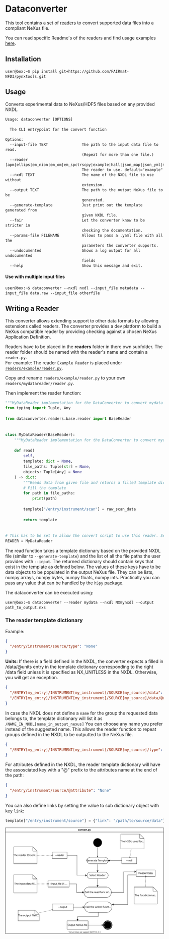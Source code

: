 # Dataconverter

This tool contains a set of [readers](readers/) to convert supported data files into a compliant NeXus file.

You can read specific Readme's of the readers and find usage examples [here](../../examples/).

## Installation

```console
user@box:~$ pip install git+https://github.com/FAIRmat-NFDI/pynxtools.git
```

## Usage

Converts experimental data to NeXus/HDF5 files based on any provided NXDL.

```console
Usage: dataconverter [OPTIONS]

  The CLI entrypoint for the convert function

Options:
  --input-file TEXT               The path to the input data file to read.
                                  (Repeat for more than one file.)
  --reader [apm|ellips|em_nion|em_om|em_spctrscpy|example|hall|json_map|json_yml|mpes|rii_database|sts|transmission|xps]
                                  The reader to use. default="example"
  --nxdl TEXT                     The name of the NXDL file to use without
                                  extension.
  --output TEXT                   The path to the output NeXus file to be
                                  generated.
  --generate-template             Just print out the template generated from
                                  given NXDL file.
  --fair                          Let the converter know to be stricter in
                                  checking the documentation.
  --params-file FILENAME          Allows to pass a .yaml file with all the
                                  parameters the converter supports.
  --undocumented                  Shows a log output for all undocumented
                                  fields
  --help                          Show this message and exit.
```

#### Use with multiple input files

```console
user@box:~$ dataconverter --nxdl nxdl --input_file metadata --input_file data.raw --input_file otherfile
```

## Writing a Reader

This converter allows extending support to other data formats by allowing extensions called readers.
The converter provides a dev platform to build a NeXus compatible reader by providing checking
against a chosen NeXus Application Definition.

Readers have to be placed in the **readers** folder in there own subfolder.
The reader folder should be named with the reader's name and contain a `reader.py`.\
For example: The reader `Example Reader` is placed under [`readers/example/reader.py`](readers/example/reader.py).

Copy and rename `readers/example/reader.py` to your own `readers/mydatareader/reader.py`.

Then implement the reader function:

```python
"""MyDataReader implementation for the DataConverter to convert mydata to NeXus."""
from typing import Tuple, Any

from dataconverter.readers.base.reader import BaseReader


class MyDataReader(BaseReader):
    """MyDataReader implementation for the DataConverter to convert mydata to NeXus."""

    def read(
        self,
        template: dict = None,
        file_paths: Tuple[str] = None,
        objects: Tuple[Any] = None
    ) -> dict:
        """Reads data from given file and returns a filled template dictionary"""
        # Fill the template
        for path in file_paths:
            print(path)

        template["/entry/instrument/scan"] = raw_scan_data

        return template


# This has to be set to allow the convert script to use this reader. Set it to "MyDataReader".
READER = MyDataReader

```

The read function takes a template dictionary based on the provided NXDL file (similar to `--generate-template`)
and the list of all the file paths the user provides with `--input`.
The returned dictionary should contain keys that exist in the template as defined below.
The values of these keys have to be data objects to be populated in the output NeXus file.
They can be lists, numpy arrays, numpy bytes, numpy floats, numpy ints. Practically you can pass any value
that can be handled by the `h5py` package.

The dataconverter can be executed using:

```console
user@box:~$ dataconverter --reader mydata --nxdl NXmynxdl --output path_to_output.nxs
```

### The reader template dictionary

Example:

```json
{
  "/entry/instrument/source/type": "None"
}
```

**Units**: If there is a field defined in the NXDL, the converter expects a filled in /data/@units entry in the template dictionary corresponding to the right /data field unless it is specified as NX_UNITLESS in the NXDL. Otherwise, you will get an exception.

```json
{
  "/ENTRY[my_entry]/INSTRUMENT[my_instrument]/SOURCE[my_source]/data": "None",
  "/ENTRY[my_entry]/INSTRUMENT[my_instrument]/SOURCE[my_source]/data/@units": "Should be set to a string value"
}
```

In case the NXDL does not define a `name` for the group the requested data belongs to, the template dictionary will list it as `/NAME_IN_NXDL[name_in_output_nexus]`
You can choose any name you prefer instead of the suggested name. This allows the reader function to repeat groups defined in the NXDL to be outputted to the NeXus file.

```json
{
  "/ENTRY[my_entry]/INSTRUMENT[my_instrument]/SOURCE[my_source]/type": "None"
}
```

For attributes defined in the NXDL, the reader template dictionary will have the assosciated key with a "@" prefix to the attributes name at the end of the path:

```json
{
  "/entry/instrument/source/@attribute": "None"
}
```

You can also define links by setting the value to sub dictionary object with key `link`:

```python
template["/entry/instrument/source"] = {"link": "/path/to/source/data"}
```

<img src="./convert_routine.svg" />
